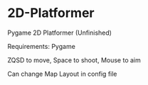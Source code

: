# 2D-Platformer
Pygame 2D Platformer (Unfinished)

Requirements: Pygame

ZQSD to move, Space to shoot, Mouse to aim

Can change Map Layout in config file
